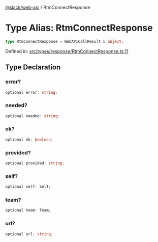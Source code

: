 [@slack/web-api](../index.md) / RtmConnectResponse

# Type Alias: RtmConnectResponse

```ts
type RtmConnectResponse = WebAPICallResult & object;
```

Defined in: [src/types/response/RtmConnectResponse.ts:11](https://github.com/slackapi/node-slack-sdk/blob/main/packages/web-api/src/types/response/RtmConnectResponse.ts#L11)

## Type Declaration

### error?

```ts
optional error: string;
```

### needed?

```ts
optional needed: string;
```

### ok?

```ts
optional ok: boolean;
```

### provided?

```ts
optional provided: string;
```

### self?

```ts
optional self: Self;
```

### team?

```ts
optional team: Team;
```

### url?

```ts
optional url: string;
```
